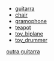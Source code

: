 - [guitarra](/assets/models/fender_stratocaster.usdz#custom=https://tharak.github.io/shopping/banners/fender_stratocaster.html)
- [chair](/assets/models/chair_swan.usdz#applePayButtonType=plain)
- [gramophone](/assets/models/gramophone.usdz#applePayButtonType=pay)
- [teapot](/assets/models/teapot.usdz#applePayButtonType=buy)
- [toy_biplane](/assets/models/toy_biplane.usdz#applePayButtonType=donate)
- [toy_drummer](/assets/models/toy_drummer.usdz#applePayButtonType=buy&checkoutTitle=Biplane%20Toy&checkoutSubtitle=Rustic%20finish%20with%20rotating%20propeller&price=$15)

<a rel="ar" id="CustomAction" href="/assets/models/fender_stratocaster.usdz#callToAction=guittar&checkoutTitle=Buy%20with%20our%20link&checkoutSubtitle=to%20help%20our%20website!&price=">
    outra guitarra
</a>

